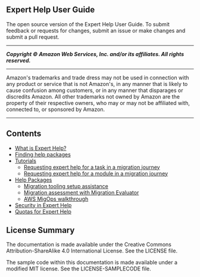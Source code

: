 ## Expert Help User Guide

The open source version of the Expert Help User Guide. To submit feedback or requests for changes, submit an issue or make changes and submit a pull request.

-----
*****Copyright &copy; Amazon Web Services, Inc. and/or its affiliates. All rights reserved.*****

-----
Amazon's trademarks and trade dress may not be used in
connection with any product or service that is not Amazon's,
in any manner that is likely to cause confusion among customers,
or in any manner that disparages or discredits Amazon. All other
trademarks not owned by Amazon are the property of their respective
owners, who may or may not be affiliated with, connected to, or
sponsored by Amazon.

-----
## Contents
+ [What is Expert Help?](what-is-expert-help.md)
+ [Finding help packages](viewing-packages.md)
+ [Tutorials](tutorials.md)
   + [Requesting expert help for a task in a migration journey](task-help-tutorial.md)
   + [Requesting expert help for a module in a migration journey](module-help-tutorial.md)
+ [Help Packages](help-packages.md)
   + [Migration tooling setup assistance](pkg-mig-tooling-setup-assist.md)
   + [Migration assessment with Migration Evaluator](pkg-mig-assess-with-mig-evaluator.md)
   + [AWS MigOps walkthrough](pkg-migops-walkthrough.md)
+ [Security in Expert Help](security.md)
+ [Quotas for Expert Help](quotas.md)
## License Summary

The documentation is made available under the Creative Commons Attribution-ShareAlike 4.0 International License. See the LICENSE file.

The sample code within this documentation is made available under a modified MIT license. See the LICENSE-SAMPLECODE file.